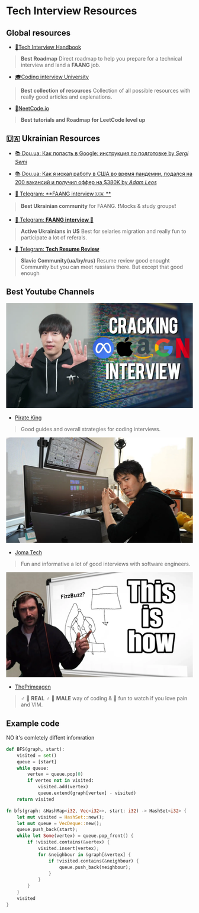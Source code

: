 # Tech Interview Resources

 ## Global resources

- [📔Tech Interview Handbook](https://www.techinterviewhandbook.org/)
> **Best Roadmap**
> Direct roadmap to help you prepare for a technical interview and land a **FAANG** job.

 - [🎓Coding interview University](https://github.com/jwasham/coding-interview-university)
> **Best collection of resources** 
> Collection of all possible resources with really good articles and explenations.
 
- [🚀NeetCode.io](https://neetcode.io/) 
> **Best tutorials and Roadmap for LeetCode level up**

## 🇺🇦 Ukrainian Resources

- [📚 Dou.ua: Как попасть в Google: инструкция по подготовке by *Sergi Semi*](https://dou.ua/lenta/articles/google-interview/)

- [📚 Dou.ua: Как я искал работу в США во время пандемии, подался на 200 вакансий и получил оффер на $380K by *Adam Leos*](https://dou.ua/lenta/interviews/get-job-in-usa-during-pandemic/)


- [📨 Telegram: **FAANG interview  🇺🇦 **](https://t.me/FaangInterviewUa)
> **Best Ukrainian community** for FAANG. ❗Mocks & study groups❗

- [📨 Telegram: **FAANG interview 🦅**](https://t.me/FAANG_USA)
> **Active Ukrainians in US** Best for selaries migration and really fun to participate a lot of referals.

- [📨 Telegram: **Tech Resume Review**](https://t.me/resume_reviewew)
> **Slavic Community(ua/by/rus)** Resume review good enought Community but you can meet russians there. But except that good enough

## Best Youtube Channels

![Pirate King](./img/YT_PirateKing.webp)
- [Pirate King](https://www.youtube.com/watch?v=17cQGPLbmfQ)
> Good guides and overall strategies for coding interviews.

![Joma Tech YT](./img/YT_JomaTech.webp)
- [Joma Tech](https://www.youtube.com/watch?v=5bId3N7QZec)
> Fun and informative a lot of good interviews with software engineers.

![ThePrimeagen](./img/YT_ThePrmeagen.webp)
- [ThePrimeagen](https://www.youtube.com/watch?v=hW5s_UUO1RI)
> ♂ 💪 **REAL** ♂ 💪 **MALE** way of coding & 🥲 fun to watch if you love pain and VIM.

## Example code

NO it's comletely diffent infomration 

```python
def BFS(graph, start):
    visited = set()
    queue = [start]
    while queue:
        vertex = queue.pop(0)
        if vertex not in visited:
            visited.add(vertex)
            queue.extend(graph[vertex] - visited)
    return visited
```
```rust 
fn bfs(graph: &HashMap<i32, Vec<i32>>, start: i32) -> HashSet<i32> {
    let mut visited = HashSet::new();
    let mut queue = VecDeque::new();
    queue.push_back(start);
    while let Some(vertex) = queue.pop_front() {
        if !visited.contains(&vertex) {
            visited.insert(vertex);
            for &neighbour in &graph[&vertex] {
                if !visited.contains(&neighbour) {
                    queue.push_back(neighbour);
                }
            }
        }
    }
    visited
}
```
